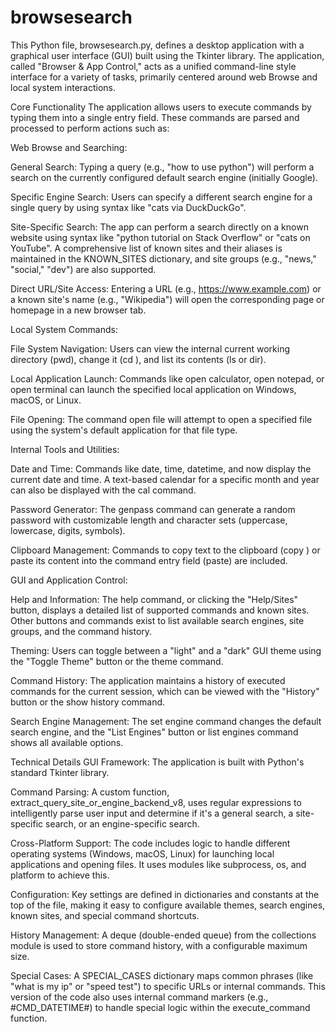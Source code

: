 # browsesearch
This Python file, browsesearch.py, defines a desktop application with a graphical user interface (GUI) built using the Tkinter library.
The application, called "Browser & App Control," acts as a unified command-line style interface for a variety of tasks, primarily centered around web Browse and local system interactions.

Core Functionality
The application allows users to execute commands by typing them into a single entry field. These commands are parsed and processed to perform actions such as:

Web Browse and Searching:

General Search: Typing a query (e.g., "how to use python") will perform a search on the currently configured default search engine (initially Google).

Specific Engine Search: Users can specify a different search engine for a single query by using syntax like "cats via DuckDuckGo".

Site-Specific Search: The app can perform a search directly on a known website using syntax like "python tutorial on Stack Overflow" or "cats on YouTube". A comprehensive list of known sites and their aliases is maintained in the KNOWN_SITES dictionary, and site groups (e.g., "news," "social," "dev") are also supported.

Direct URL/Site Access: Entering a URL (e.g., https://www.example.com) or a known site's name (e.g., "Wikipedia") will open the corresponding page or homepage in a new browser tab.

Local System Commands:

File System Navigation: Users can view the internal current working directory (pwd), change it (cd <path>), and list its contents (ls or dir).

Local Application Launch: Commands like open calculator, open notepad, or open terminal can launch the specified local application on Windows, macOS, or Linux.

File Opening: The command open file <path> will attempt to open a specified file using the system's default application for that file type.

Internal Tools and Utilities:

Date and Time: Commands like date, time, datetime, and now display the current date and time. A text-based calendar for a specific month and year can also be displayed with the cal command.

Password Generator: The genpass command can generate a random password with customizable length and character sets (uppercase, lowercase, digits, symbols).

Clipboard Management: Commands to copy text to the clipboard (copy <text>) or paste its content into the command entry field (paste) are included.

GUI and Application Control:

Help and Information: The help command, or clicking the "Help/Sites" button, displays a detailed list of supported commands and known sites. Other buttons and commands exist to list available search engines, site groups, and the command history.

Theming: Users can toggle between a "light" and a "dark" GUI theme using the "Toggle Theme" button or the theme <name> command.

Command History: The application maintains a history of executed commands for the current session, which can be viewed with the "History" button or the show history command.

Search Engine Management: The set engine <name> command changes the default search engine, and the "List Engines" button or list engines command shows all available options.

Technical Details
GUI Framework: The application is built with Python's standard Tkinter library.

Command Parsing: A custom function, extract_query_site_or_engine_backend_v8, uses regular expressions to intelligently parse user input and determine if it's a general search, a site-specific search, or an engine-specific search.

Cross-Platform Support: The code includes logic to handle different operating systems (Windows, macOS, Linux) for launching local applications and opening files. It uses modules like subprocess, os, and platform to achieve this.

Configuration: Key settings are defined in dictionaries and constants at the top of the file, making it easy to configure available themes, search engines, known sites, and special command shortcuts.

History Management: A deque (double-ended queue) from the collections module is used to store command history, with a configurable maximum size.

Special Cases: A SPECIAL_CASES dictionary maps common phrases (like "what is my ip" or "speed test") to specific URLs or internal commands. This version of the code also uses internal command markers (e.g., #CMD_DATETIME#) to handle special logic within the execute_command function.
